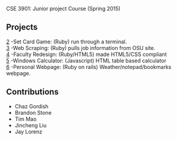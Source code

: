 CSE 3901: Junior project Course (Spring 2015) 

## Projects

[2](https://github.com/StoneSylent/simpleProjects/tree/master/WebTest/Project%20WebApps/Project_2)
-Set Card Game: (Ruby) run through a terminal. </br>
[3](https://github.com/StoneSylent/simpleProjects/tree/master/WebTest/Project%20WebApps/Project_3)
-Web Scraping: (Ruby) pulls job information from OSU site. </br>
[4](https://github.com/StoneSylent/simpleProjects/tree/master/WebTest/Project%20WebApps/Project_4)
-Faculty Redesign: (Ruby/HTML5) made HTML5/CSS compliant </br>
[5](https://github.com/StoneSylent/simpleProjects/tree/master/WebTest/Project%20WebApps/Project_5)
-Windows Calculator: (Javascript) HTML table based calculator </br>
[6](https://github.com/StoneSylent/simpleProjects/tree/master/WebTest/Project%20WebApps/Project_6)
-Personal Webpage: (Ruby on rails) Weather/notepad/bookmarks webpage. </br>

## Contributions
* Chaz Gordish 
* Brandon Stone 
* Tim Mao 
* Jincheng Liu 
* Jay Lorenz
